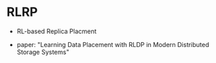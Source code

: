 # RLRP

- RL-based Replica Placment

- paper: "Learning Data Placement with RLDP in Modern Distributed Storage Systems" 

